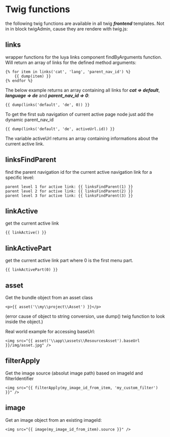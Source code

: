 Twig functions
==============

the following twig functions are available in all twig ***frontend*** templates. Not in in block twigAdmin, cause they are rendere with twig.js:


links
-----
wrapper functions for the luya links component findByArguments function. Will return an array of links for the defined method arguments:
```
{% for item in links('cat', 'lang', 'parent_nav_id') %}
	{{ dump(item) }}
{% endfor %}
```

The below example returns an array containing all links for ***cat => default***, ***language => de*** and ***parent_nav_id =>  0***:
```
{{ dump(links('default', 'de', 0)) }}
```

To get the first sub navigation of current active page node just add the dynamic parent_nav_id
```
{{ dump(links('default', 'de', activeUrl.id)) }}
```
The variable activeUrl returns an array containing informations about the current active link.


linksFindParent
---------------
find the parent navigation id for the current active navigation link for a specific level:
```
parent level 1 for active link: {{ linksFindParent(1) }}
parent level 2 for active link: {{ linksFindParent(2) }}
parent level 3 for active link: {{ linksFindParent(3) }}
```

linkActive
-----------
get the current active link
```
{{ linkActive() }}
```

linkActivePart
---------------
get the current active link part where 0 is the first menu part.
```
{{ linkActivePart(0) }}
```

asset
-----
Get the bundle object from an asset class
```
<p>{{ asset('\\my\\project\\Asset') }}</p>
```
(error cause of object to string conversion, use dump() twig function to look inside the object.)

Real world example for accessing baseUrl:
```
<img src="{{ asset('\\app\\assets\\ResourcesAsset').baseUrl }}/img/asset.jpg" />
```

filterApply
-----------
Get the image source (absolut image path) based on imageId and filterIdentifier
```
<img src="{{ filterApply(my_image_id_from_item, 'my_custom_filter') }}" />
```

image
------
Get an image object from an existing imageId:
```
<img src="{{ image(my_image_id_from_item).source }}" />
```
